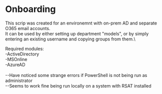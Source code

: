 # Onboarding

This scrip was created for an environemnt with on-prem AD and separate O365 email accounts.\
It can be used by either setting up department "models", or by simply entering an existing username and copying groups from them.\

Required modules:\
	-ActiveDirectory\
	-MSOnline\
	-AzureAD\
\
--Have noticed some strange errors if PowerShell is not being run as administrator\
--Seems to work fine being run locally on a system with RSAT installed
